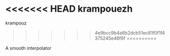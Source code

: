 <<<<<<< HEAD
krampouezh
=======
krampouz
>>>>>>> 4e9bcc9b4a6b2dcb51ec81f0f1f4375245e46f6f
==========

A smooth interpolator
